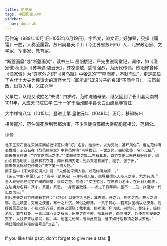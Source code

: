 ```yaml
---
title: 范仲淹
tags: 中国历史人物
sidebar:
  nav: docs-zh
---
```


范仲淹（989年10月1日-1052年6月19日），字希文，谥文正，好弹琴，只操《履霜》一曲，人称范履霜。苏州吴县天平山（今江苏省苏州市）人，北宋政治家、文学家、军事家、教育家。 

“断虀画糜”或“断虀画粥”，读书三年
岳阳楼记，严先生说祠堂记，词作，如《渔家傲·秋思》、《苏幕遮·碧云天》，苍凉豪放、感情强烈，为历代传诵。欧阳修曾称《渔家傲》为“穷塞外之词”《灵乌赋》中强调的“宁鸣而死，不默而生”，更是彰显了古代士大夫为民请命的凛然大节（即所谓“知识分子的良知”不同今日）。 
庆历新政，出将入相，义庄兴学

父早亡，从继父改姓名“朱说”
四岁时，范仲淹随母亲、继父回到了长山县河南村
1011年，入应天书院进学
二十一岁于淄州邹平县长白山醴泉寺寄住

大中祥符八年（1015年）登进士第
皇佑元年（1049年）正月，移知杭州

相传寇准、范仲淹死后到酆都治事，不少信徒将酆都大帝配祀寇相公、范相公。

评价

    北宋王安石曾在宋神宗面前批评范仲淹“好广名誉，结游士，以为党助，甚坏风俗”。但在范仲淹去世后，王安石在《祭范颍州文》中称范仲淹“呜呼我公，一世之师。由初迄终，名节无疵”。
    南宋朱熹评说：“范文正杰出之才。”“本朝道学之盛……亦有其渐，自范文正以来已有好议论，如山东有孙明复，徂徕有石守道，湖州有胡安定，到后来遂有周子、程子、张子出。”
    南宋朱熹称颂范仲淹为“天下第一流人物。”
    南宋吕中《宋大事记讲义》说：“先儒论宋朝人物，以范仲淹为第一。”
    《宋元学案·序录》云：“高平（范仲淹）一生粹然无疵，而导横渠以入圣人之室，尤为有功。”
    金人元好问经过范仲淹的祠堂，景仰之至，写道：“文正范公，在布衣为名士，在州县为能吏，在边境为名将。其才，其量，其忠，一身而备数器。⋯⋯求之千百年间，盖不一二见，非但为一代忠臣而已。”
    明代王夫之对范仲淹有苛评：“（范公）以天下为己任，其志也。任之力，则忧之亟。故人之贞邪，法之疏密，穷檐之疾苦，寒士之升沉，风俗之醇薄，一系于其心……若其执国柄以总庶务，则好善恶恶之性，不能以纤芥容，而亟议更张；裁幸滥，核考课，抑词赋，兴策问，替任子，综核名实，繁立科条，一皆以其心计之有余，乐用之而不倦。唯其长也，而亟用之，乃使百年安静之天下，人挟怀来以求试，熙、丰、绍圣之纷纭，皆自此而启，曾不如行边静镇之赖以安也。”
    朝廷赠给范仲淹的谥号是“文正”。


<!--more-->

---

If you like this psot, don't forget to give me a star. :star2:

